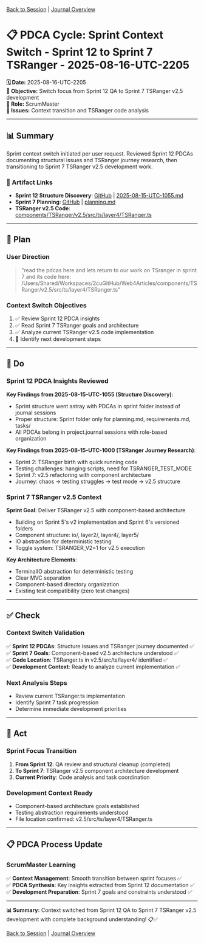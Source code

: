 [Back to Session](../../../project.state.md) | [Journal Overview](../../../../../project.journal.overview.md)

# 📋 **PDCA Cycle: Sprint Context Switch - Sprint 12 to Sprint 7 TSRanger - 2025-08-16-UTC-2205**

**🗓️ Date:** 2025-08-16-UTC-2205  
**🎯 Objective:** Switch focus from Sprint 12 QA to Sprint 7 TSRanger v2.5 development  
**👤 Role:** ScrumMaster  
**🚨 Issues:** Context transition and TSRanger code analysis

---

## **📊 Summary**

Sprint context switch initiated per user request. Reviewed Sprint 12 PDCAs documenting structural issues and TSRanger journey research, then transitioning to Sprint 7 TSRanger v2.5 development work.

### **🔗 Artifact Links**

- **Sprint 12 Structure Discovery**: [GitHub](https://github.com/Cerulean-Circle-GmbH/Web4Articles/blob/release/dev/scrum.pmo/project.journal/2025-08-15-0947-article-writing/pdca/role/scrummaster/sprint-12-work/2025-08-15-UTC-1055.md) | [2025-08-15-UTC-1055.md](../../2025-08-15-0947-article-writing/pdca/role/scrummaster/sprint-12-work/2025-08-15-UTC-1055.md)
- **Sprint 7 Planning**: [GitHub](https://github.com/Cerulean-Circle-GmbH/Web4Articles/blob/release/dev/scrum.pmo/sprints/sprint-7/planning.md) | [planning.md](../../../sprints/sprint-7/planning.md)
- **TSRanger v2.5 Code**: [components/TSRanger/v2.5/src/ts/layer4/TSRanger.ts](../../../../../components/TSRanger/v2.5/src/ts/layer4/TSRanger.ts)

---

## **📝 Plan**

### **User Direction**
> "read the pdcas here and lets return to our work on TSranger in sprint 7 and its code here: /Users/Shared/Workspaces/2cuGitHub/Web4Articles/components/TSRanger/v2.5/src/ts/layer4/TSRanger.ts"

### **Context Switch Objectives**
1. ✅ Review Sprint 12 PDCA insights
2. ✅ Read Sprint 7 TSRanger goals and architecture
3. ✅ Analyze current TSRanger v2.5 code implementation
4. 📝 Identify next development steps

---

## **🔧 Do**

### **Sprint 12 PDCA Insights Reviewed**

**Key Findings from 2025-08-15-UTC-1055 (Structure Discovery)**:
- Sprint structure went astray with PDCAs in sprint folder instead of journal sessions
- Proper structure: Sprint folder only for planning.md, requirements.md, tasks/
- All PDCAs belong in project.journal sessions with role-based organization

**Key Findings from 2025-08-15-UTC-1000 (TSRanger Journey Research)**:
- Sprint 2: TSRanger birth with quick running code
- Testing challenges: hanging scripts, need for TSRANGER_TEST_MODE
- Sprint 7: v2.5 refactoring with component architecture
- Journey: chaos → testing struggles → test mode → v2.5 structure

### **Sprint 7 TSRanger v2.5 Context**

**Sprint Goal**: Deliver TSRanger v2.5 with component-based architecture
- Building on Sprint 5's v2 implementation and Sprint 6's versioned folders
- Component structure: io/, layer2/, layer4/, layer5/
- IO abstraction for deterministic testing
- Toggle system: TSRANGER_V2=1 for v2.5 execution

**Key Architecture Elements**:
- TerminalIO abstraction for deterministic testing
- Clear MVC separation
- Component-based directory organization
- Existing test compatibility (zero test changes)

---

## **✅ Check**

### **Context Switch Validation**
✅ **Sprint 12 PDCAs**: Structure issues and TSRanger journey documented ✅  
✅ **Sprint 7 Goals**: Component-based v2.5 architecture understood ✅  
✅ **Code Location**: TSRanger.ts in v2.5/src/ts/layer4/ identified ✅  
✅ **Development Context**: Ready to analyze current implementation ✅  

### **Next Analysis Steps**
- Review current TSRanger.ts implementation
- Identify Sprint 7 task progression
- Determine immediate development priorities

---

## **🚀 Act**

### **Sprint Focus Transition**
1. **From Sprint 12**: QA review and structural cleanup (completed)
2. **To Sprint 7**: TSRanger v2.5 component architecture development
3. **Current Priority**: Code analysis and task coordination

### **Development Context Ready**
- Component-based architecture goals established
- Testing abstraction requirements understood
- File location confirmed: v2.5/src/ts/layer4/TSRanger.ts

---

## **📋 PDCA Process Update**

### **ScrumMaster Learning**
✅ **Context Management**: Smooth transition between sprint focuses ✅  
✅ **PDCA Synthesis**: Key insights extracted from Sprint 12 documentation ✅  
✅ **Development Preparation**: Sprint 7 goals and constraints understood ✅  

---

**📊 Summary:** Context switched from Sprint 12 QA to Sprint 7 TSRanger v2.5 development with complete background understanding! 📋✅

[Back to Session](../../../project.state.md) | [Journal Overview](../../../../../project.journal.overview.md)
